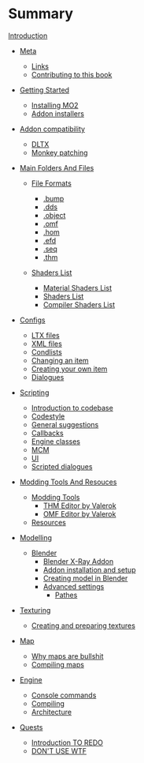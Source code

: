 # Summary

[Introduction](README.md)

- [Meta](meta/README.md)
    - [Links](meta/links.md)
    - [Contributing to this book](meta/contributing/README.md)

- [Getting Started](getting-started/README.md)
    - [Installing MO2](getting-started/installing-mo2.md)
    - [Addon installers](getting-started/addon-installers.md)

- [Addon compatibility]()
    - [DLTX]()
    - [Monkey patching](addon-compatibility/monkey-patching.md)

- [Main Folders And Files](main-folders-and-files/README.md)
    - [File Formats](main-folders-and-files/file-formats/README.md)
        - [.bump](main-folders-and-files/file-formats/bump.md)
        - [.dds](main-folders-and-files/file-formats/dds.md)
        - [.object](main-folders-and-files/file-formats/object.md)
        - [.omf](main-folders-and-files/file-formats/omf.md)
        - [.hom](main-folders-and-files/file-formats/hom.md)
        - [.efd](main-folders-and-files/file-formats/efd.md)
        - [.seq](main-folders-and-files/file-formats/seq.md)
        - [.thm](main-folders-and-files/file-formats/thm.md)

    - [Shaders List](main-folders-and-files/shaders-list/README.md)
        - [Material Shaders List](main-folders-and-files/shaders-list/materials-list.md)
        - [Shaders List](main-folders-and-files/shaders-list/shaders-list.md)
        - [Compiler Shaders List](main-folders-and-files/shaders-list/compiler-shaders-list.md)

- [Configs]()
    - [LTX files](configs/ltx-files.md)
    - [XML files](configs/xml-files.md)
    - [Condlists](configs/condlists.md)
    - [Changing an item]()
    - [Creating your own item]()
    - [Dialogues]()

- [Scripting]()
    - [Introduction to codebase]()
    - [Codestyle]()
    - [General suggestions]()
    - [Callbacks]()
    - [Engine classes]()
    - [MCM]()
    - [UI]()
    - [Scripted dialogues]()

- [Modding Tools And Resouces](modding-tools-and-resources/modding-tools/README.md)
    - [Modding Tools](modding-tools-and-resources/modding-tools.md)
        - [THM Editor by Valerok](modding-tools-and-resources/modding-tools/thm-editor-by-valerok.md)
        - [OMF Editor by Valerok](modding-tools-and-resources/modding-tools/omf-editor-by-valerok.md)
    - [Resources](modding-tools-and-resources/resources/README.md)

- [Modelling]()
    - [Blender](blender/README.md)
        - [Blender X-Ray Addon](blender/blender-x-ray-addon-summary.md)
        - [Addon installation and setup](blender/addon-installation-and-setup.md)
        - [Creating model in Blender](blender/creating-model-in-blender.md)
        - [Advanced settings](blender/addon-settings-options/README.md)
            - [Pathes](blender/addon-settings-options/pathes.md)

- [Texturing](texturing/README.md)
    - [Creating and preparing textures](texturing/сreating-and-preparing-textures.md)

- [Map]()
    - [Why maps are bullshit]()
    - [Compiling maps]()

- [Engine](engine/README.md)
    - [Console commands](engine/console-commands.md)
    - [Compiling]()
    - [Architecture]()

- [Quests](quests/README.md)
    - [Introduction TO REDO](quests/introduction.md)
    - [DON'T USE WTF]()

    
